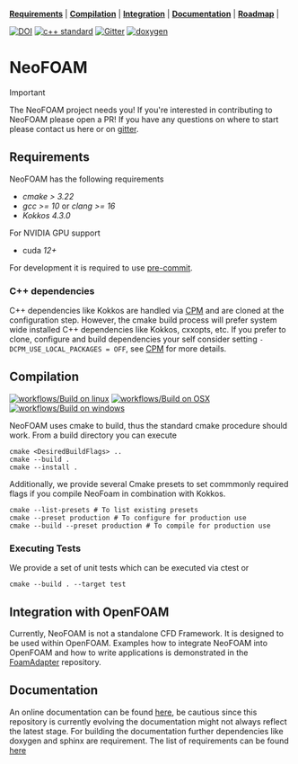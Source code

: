 **[Requirements](#requirements)** |
**[Compilation](#Compilation)** |
**[Integration](#integration-with-openfoam)** |
**[Documentation](https://exasim-project.com/NeoFOAM/latest)** |
**[Roadmap](https://github.com/orgs/exasim-project/projects/1/views/8)** |

[![DOI](https://zenodo.org/badge/DOI/10.5281/zenodo.14608521.svg)](https://doi.org/10.5281/zenodo.14608521)
[![c++ standard](https://img.shields.io/badge/c%2B%2B-20-blue.svg)](https://en.wikipedia.org/wiki/C%2B%2B#Standardization) [![Gitter](https://img.shields.io/badge/Gitter-8A2BE2)](https://matrix.to/#/#NeoFOAM:gitter.im)
[![doxygen](https://img.shields.io/badge/Doxygen-8A2BE2)](https://exasim-project.com/NeoFOAM/latest/doxygen/html/index.html)

# NeoFOAM

> [!IMPORTANT]
> The NeoFOAM project needs you!
> If you're interested in contributing to NeoFOAM please open a PR! If you have any questions on where to start please contact us here or on [gitter](https://matrix.to/#/#NeoFOAM:gitter.im).

## Requirements

NeoFOAM has the following requirements

*  _cmake > 3.22_
*  _gcc >= 10_ or  _clang >= 16_
*  _Kokkos 4.3.0_

For NVIDIA GPU support
* cuda _12+_

For development it is required to use [pre-commit](https://pre-commit.com/).

### C++ dependencies

C++ dependencies like Kokkos are handled via [CPM](https://github.com/cpm-cmake/CPM.cmake) and are cloned at the configuration step.
However, the cmake build process will prefer system wide installed C++ dependencies like Kokkos, cxxopts, etc.
If you prefer to clone, configure and build dependencies your self consider setting `-DCPM_USE_LOCAL_PACKAGES = OFF`, see [CPM](https://github.com/cpm-cmake/CPM.cmake) for more details.

## Compilation

[![workflows/Build on linux](https://github.com/exasim-project/neofoam/actions/workflows/build_on_ubuntu.yaml/badge.svg?branch=main)](https://github.com/exasim-project/neofoam/actions/workflows/build_on_ubuntu.yaml?query=branch%3Amain)
[![workflows/Build on OSX](https://github.com/exasim-project/neofoam/actions/workflows/build_on_macos.yaml/badge.svg?branch=main)](https://github.com/exasim-project/neofoam/actions/workflows/build_on_macos.yaml?query=branch%3Amain)
[![workflows/Build on windows](https://github.com/exasim-project/neofoam/actions/workflows/build_on_windows.yaml/badge.svg?branch=main)](https://github.com/exasim-project/neofoam/actions/workflows/build_on_windows.yaml?query=branch%3Amain)

NeoFOAM uses cmake to build, thus the standard cmake procedure should work.
From a build directory you can execute

    cmake <DesiredBuildFlags> ..
    cmake --build .
    cmake --install .

Additionally, we provide several Cmake presets to set commmonly required flags if you compile NeoFoam in combination with Kokkos.

    cmake --list-presets # To list existing presets
    cmake --preset production # To configure for production use
    cmake --build --preset production # To compile for production use


### Executing Tests

We provide a set of unit tests which can be executed via ctest or

    cmake --build . --target test


## Integration with OpenFOAM

Currently, NeoFOAM is not a standalone CFD Framework.
It is designed to be used within OpenFOAM.
Examples how to integrate NeoFOAM into OpenFOAM and how to write applications is demonstrated in the [FoamAdapter](https://github.com/exasim-project/FoamAdapter) repository.

## Documentation

An online documentation can be found [here](https://exasim-project.com/NeoFOAM/latest), be cautious since this repository is currently evolving the documentation might not always reflect the latest stage.
For building the documentation further dependencies like doxygen and sphinx are requirement.
The list of requirements can be found [here](https://github.com/exasim-project/NeoFOAM/actions/workflows/build_doc.yaml)
